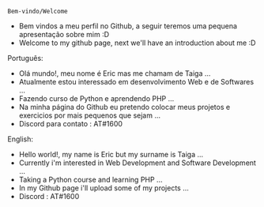     Bem-vindo/Welcome
 - Bem vindos a meu perfil no Github, a seguir teremos uma pequena apresentação sobre mim :D
 - Welcome to my github page, next we'll have an introduction about me :D
 
 
  Português:
- Olá mundo!, meu nome é Eric mas me chamam de Taiga ...
- Atualmente estou interessado em desenvolvimento Web e de Softwares ...
- Fazendo curso de Python e aprendendo PHP ...
- Na minha página do Github eu pretendo colocar meus projetos e exercicios por mais pequenos que sejam ...
- Discord para contato : AT#1600


 English:
- Hello world!, my name is Eric but my surname is Taiga ...
- Currently i'm interested in Web Development and Software Development ...
- Taking a Python course and learning PHP ...
- In my Github page i'll upload some of my projects ...
- Discord : AT#1600
<!---
TaigaAsk/TaigaAsk is a ✨ special ✨ repository because its `README.md` (this file) appears on your GitHub profile.
You can click the Preview link to take a look at your changes.
--->
